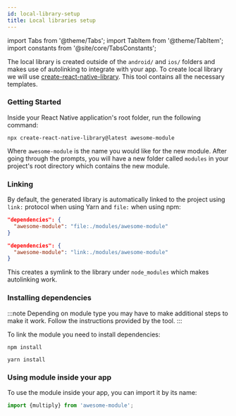 ```yaml
---
id: local-library-setup
title: Local libraries setup
---
```


import Tabs from '@theme/Tabs'; import TabItem from '@theme/TabItem'; import constants from '@site/core/TabsConstants';

The local library is created outside of the `android/` and `ios/` folders and makes use of autolinking to integrate with your app. To create local library we will use [create-react-native-library](https://callstack.github.io/react-native-builder-bob/create). This tool contains all the necessary templates.

### Getting Started

Inside your React Native application's root folder, run the following command:

```shell
npx create-react-native-library@latest awesome-module
```

Where `awesome-module` is the name you would like for the new module. After going through the prompts, you will have a new folder called `modules` in your project's root directory which contains the new module.

### Linking

By default, the generated library is automatically linked to the project using `link:` protocol when using Yarn and `file:` when using npm:

<Tabs groupId="package-manager" queryString defaultValue={constants.defaultPackageManager} values={constants.packageManagers}>

<TabItem value="npm">

```json
"dependencies": {
  "awesome-module": "file:./modules/awesome-module"
}
```

</TabItem>
<TabItem value="yarn">

```json
"dependencies": {
  "awesome-module": "link:./modules/awesome-module"
}
```

</TabItem>
</Tabs>

This creates a symlink to the library under `node_modules` which makes autolinking work.

### Installing dependencies

:::note
Depending on module type you may have to make additional steps to make it work. Follow the instructions provided by the tool.
:::

To link the module you need to install dependencies:

<Tabs groupId="package-manager" queryString defaultValue={constants.defaultPackageManager} values={constants.packageManagers}>

<TabItem value="npm">

```shell
npm install
```

</TabItem>
<TabItem value="yarn">

```shell
yarn install
```

</TabItem>
</Tabs>

### Using module inside your app

To use the module inside your app, you can import it by its name:

```js
import {multiply} from 'awesome-module';
```
